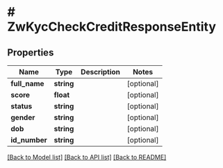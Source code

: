 # # ZwKycCheckCreditResponseEntity

## Properties

Name | Type | Description | Notes
------------ | ------------- | ------------- | -------------
**full_name** | **string** |  | [optional]
**score** | **float** |  | [optional]
**status** | **string** |  | [optional]
**gender** | **string** |  | [optional]
**dob** | **string** |  | [optional]
**id_number** | **string** |  | [optional]

[[Back to Model list]](../../README.md#models) [[Back to API list]](../../README.md#endpoints) [[Back to README]](../../README.md)
